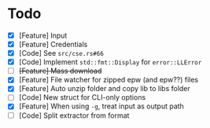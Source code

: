 # Todo

* [x] [Feature] Input
* [x] [Feature] Credentials
* [x] [Code] See `src/cse.rs#66`
* [x] [Code] Implement `std::fmt::Display` for `error::LLError`
* [ ] ~~[Feature] Mass download~~
* [x] [Feature] File watcher for zipped epw (and epw??) files
* [x] [Feature] Auto unzip folder and copy lib to libs folder
* [ ] [Code] New struct for CLI-only options
* [x] [Feature] When using `-g`, treat input as output path
* [ ] [Code] Split extractor from format
